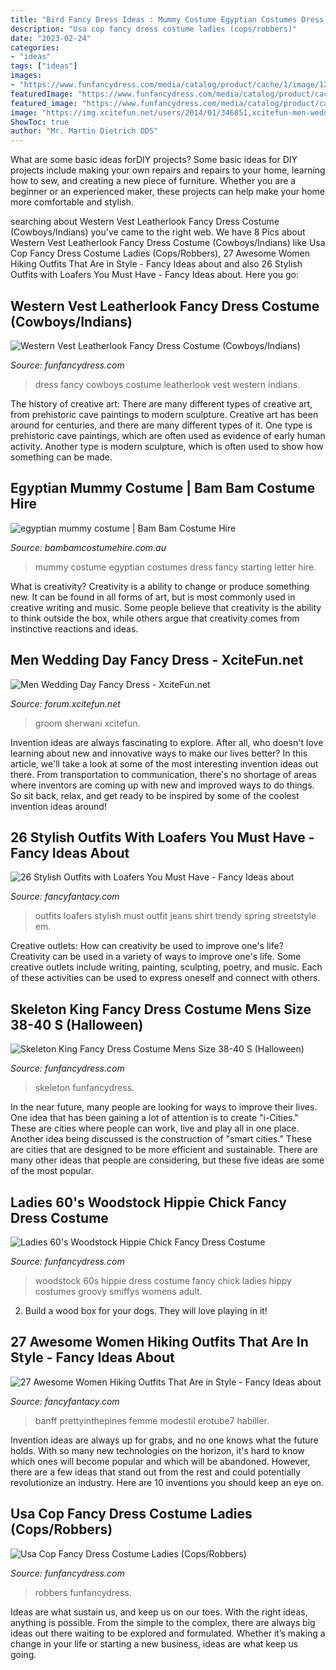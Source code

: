 ```yaml
---
title: "Bird Fancy Dress Ideas : Mummy Costume Egyptian Costumes Dress Fancy Starting Letter Hire"
description: "Usa cop fancy dress costume ladies (cops/robbers)"
date: "2023-02-24"
categories:
- "ideas"
tags: ["ideas"]
images:
- "https://www.funfancydress.com/media/catalog/product/cache/1/image/1200x/040ec09b1e35df139433887a97daa66f/S/M/SMF33702.jpg"
featuredImage: "https://www.funfancydress.com/media/catalog/product/cache/1/image/1200x/040ec09b1e35df139433887a97daa66f/S/A/SANC_4348_c.jpg"
featured_image: "https://www.funfancydress.com/media/catalog/product/cache/1/image/1200x/040ec09b1e35df139433887a97daa66f/S/M/SMF33702.jpg"
image: "https://img.xcitefun.net/users/2014/01/346851,xcitefun-men-wedding-day-fancy-dress-2.jpg"
ShowToc: true
author: "Mr. Martin Dietrich DDS"
---
```



What are some basic ideas forDIY projects?
Some basic ideas for DIY projects include making your own repairs and repairs to your home, learning how to sew, and creating a new piece of furniture. Whether you are a beginner or an experienced maker, these projects can help make your home more comfortable and stylish.

	

		
searching about Western Vest Leatherlook Fancy Dress Costume (Cowboys/Indians) you've came to the right web. We have 8 Pics about Western Vest Leatherlook Fancy Dress Costume (Cowboys/Indians) like Usa Cop Fancy Dress Costume Ladies (Cops/Robbers), 27 Awesome Women Hiking Outfits That Are in Style - Fancy Ideas about and also 26 Stylish Outfits with Loafers You Must Have - Fancy Ideas about. Here you go:
		
    
## Western Vest Leatherlook Fancy Dress Costume (Cowboys/Indians)

<img loading=lazy src="https://www.funfancydress.com/media/catalog/product/cache/1/image/1200x/040ec09b1e35df139433887a97daa66f/S/A/SANC_4348_c.jpg" onerror="this.onerror=null;this.src='https://tse2.mm.bing.net/th?id=OIP.qfMTDTZKVabkNP4YITRQjwHaKs&amp;pid=15.1';" alt="Western Vest Leatherlook Fancy Dress Costume (Cowboys/Indians)">

_Source: funfancydress.com_

>dress fancy cowboys costume leatherlook vest western indians. 

	

The history of creative art: There are many different types of creative art, from prehistoric cave paintings to modern sculpture.
Creative art has been around for centuries, and there are many different types of it. One type is prehistoric cave paintings, which are often used as evidence of early human activity. Another type is modern sculpture, which is often used to show how something can be made.

    
## Egyptian Mummy Costume | Bam Bam Costume Hire

<img loading=lazy src="http://www.bambamcostumehire.com.au/wp-content/uploads/2016/09/egyptian_mummy_costume1.jpg" onerror="this.onerror=null;this.src='https://tse1.mm.bing.net/th?id=OIP.XqIRpSwUqfez0QBrS5B9AAHaJ4&amp;pid=15.1';" alt="egyptian mummy costume | Bam Bam Costume Hire">

_Source: bambamcostumehire.com.au_

>mummy costume egyptian costumes dress fancy starting letter hire. 

	

What is creativity?
Creativity is a ability to change or produce something new. It can be found in all forms of art, but is most commonly used in creative writing and music. Some people believe that creativity is the ability to think outside the box, while others argue that creativity comes from instinctive reactions and ideas.

    
## Men Wedding Day Fancy Dress - XciteFun.net

<img loading=lazy src="https://img.xcitefun.net/users/2014/01/346851,xcitefun-men-wedding-day-fancy-dress-2.jpg" onerror="this.onerror=null;this.src='https://tse2.mm.bing.net/th?id=OIP.ormP6CA4fgN3dxVic5IU5QHaLG&amp;pid=15.1';" alt="Men Wedding Day Fancy Dress - XciteFun.net">

_Source: forum.xcitefun.net_

>groom sherwani xcitefun. 

	

Invention ideas are always fascinating to explore. After all, who doesn't love learning about new and innovative ways to make our lives better? In this article, we'll take a look at some of the most interesting invention ideas out there. From transportation to communication, there's no shortage of areas where inventors are coming up with new and improved ways to do things. So sit back, relax, and get ready to be inspired by some of the coolest invention ideas around!

    
## 26 Stylish Outfits With Loafers You Must Have - Fancy Ideas About

<img loading=lazy src="https://fancyfantacy.com/wp-content/uploads/2020/04/Stylish-Outfits-with-Loafers-You-Must-Have-16.jpg" onerror="this.onerror=null;this.src='https://tse1.mm.bing.net/th?id=OIP.LKm1KrtWgYQ4nO3_2bok2gHaLE&amp;pid=15.1';" alt="26 Stylish Outfits with Loafers You Must Have - Fancy Ideas about">

_Source: fancyfantacy.com_

>outfits loafers stylish must outfit jeans shirt trendy spring streetstyle em. 

	

Creative outlets: How can creativity be used to improve one's life?
Creativity can be used in a variety of ways to improve one's life. Some creative outlets include writing, painting, sculpting, poetry, and music. Each of these activities can be used to express oneself and connect with others.

    
## Skeleton King Fancy Dress Costume Mens Size 38-40 S (Halloween)

<img loading=lazy src="https://www.funfancydress.com/media/catalog/product/cache/1/image/1200x/040ec09b1e35df139433887a97daa66f/S/M/SMF33219.jpg" onerror="this.onerror=null;this.src='https://tse2.mm.bing.net/th?id=OIP.aZVledV4SUmm6K_8dAUsDwHaNt&amp;pid=15.1';" alt="Skeleton King Fancy Dress Costume Mens Size 38-40 S (Halloween)">

_Source: funfancydress.com_

>skeleton funfancydress. 

	

In the near future, many people are looking for ways to improve their lives. One idea that has been gaining a lot of attention is to create "i-Cities." These are cities where people can work, live and play all in one place. Another idea being discussed is the construction of "smart cities." These are cities that are designed to be more efficient and sustainable. There are many other ideas that people are considering, but these five ideas are some of the most popular.

    
## Ladies 60&#039;s Woodstock Hippie Chick Fancy Dress Costume

<img loading=lazy src="http://www.funfancydress.com/media/catalog/product/cache/1/image/1200x/040ec09b1e35df139433887a97daa66f/s/m/smf45519_b.jpg" onerror="this.onerror=null;this.src='https://tse3.mm.bing.net/th?id=OIP.uMTCsU1jdtO89uOOKJbkUQAAAA&amp;pid=15.1';" alt="Ladies 60&#039;s Woodstock Hippie Chick Fancy Dress Costume">

_Source: funfancydress.com_

>woodstock 60s hippie dress costume fancy chick ladies hippy costumes groovy smiffys womens adult. 

	

2. Build a wood box for your dogs. They will love playing in it!

    
## 27 Awesome Women Hiking Outfits That Are In Style - Fancy Ideas About

<img loading=lazy src="https://fancyfantacy.com/wp-content/uploads/2020/04/Awesome-Women-Hiking-Outfits-That-Are-in-Style-6.jpg" onerror="this.onerror=null;this.src='https://tse1.mm.bing.net/th?id=OIP.xiWhnu_1OryZoSkgGZ3_OgHaKX&amp;pid=15.1';" alt="27 Awesome Women Hiking Outfits That Are in Style - Fancy Ideas about">

_Source: fancyfantacy.com_

>banff prettyinthepines femme modestil erotube7 habiller. 

	

Invention ideas are always up for grabs, and no one knows what the future holds. With so many new technologies on the horizon, it's hard to know which ones will become popular and which will be abandoned. However, there are a few ideas that stand out from the rest and could potentially revolutionize an industry. Here are 10 inventions you should keep an eye on.

    
## Usa Cop Fancy Dress Costume Ladies (Cops/Robbers)

<img loading=lazy src="https://www.funfancydress.com/media/catalog/product/cache/1/image/1200x/040ec09b1e35df139433887a97daa66f/S/M/SMF33702.jpg" onerror="this.onerror=null;this.src='https://tse4.mm.bing.net/th?id=OIP.bTwCXpd9EmfbmKLSdri16wHaNp&amp;pid=15.1';" alt="Usa Cop Fancy Dress Costume Ladies (Cops/Robbers)">

_Source: funfancydress.com_

>robbers funfancydress. 

	

Ideas are what sustain us, and keep us on our toes. With the right ideas, anything is possible. From the simple to the complex, there are always big ideas out there waiting to be explored and formulated. Whether it’s making a change in your life or starting a new business, ideas are what keep us going.

